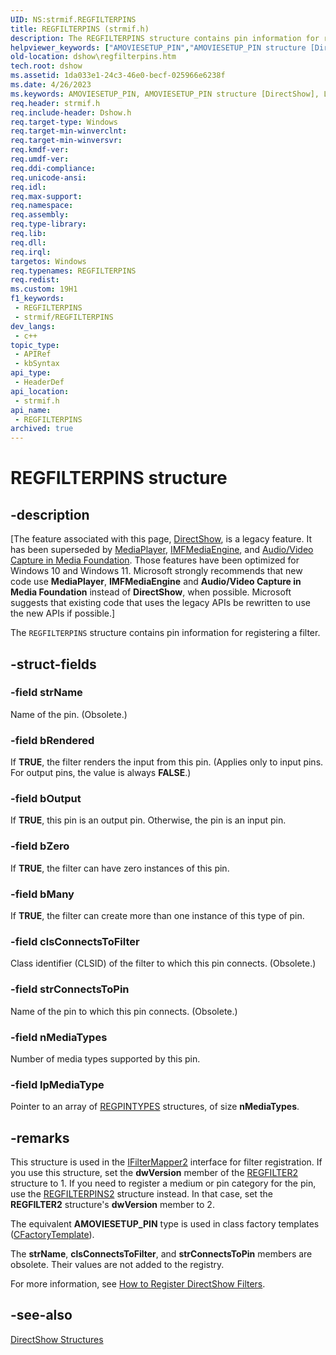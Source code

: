 ```yaml
---
UID: NS:strmif.REGFILTERPINS
title: REGFILTERPINS (strmif.h)
description: The REGFILTERPINS structure contains pin information for registering a filter.
helpviewer_keywords: ["AMOVIESETUP_PIN","AMOVIESETUP_PIN structure [DirectShow]","LPAMOVIESETUP_PIN","LPAMOVIESETUP_PIN structure pointer [DirectShow]","PAMOVIESETUP_PIN","PAMOVIESETUP_PIN structure pointer [DirectShow]","REGFILTERPINS","REGFILTERPINS structure [DirectShow]","REGFILTERPINSStructure","dshow.regfilterpins","strmif/AMOVIESETUP_PIN","strmif/LPAMOVIESETUP_PIN","strmif/PAMOVIESETUP_PIN","strmif/REGFILTERPINS"]
old-location: dshow\regfilterpins.htm
tech.root: dshow
ms.assetid: 1da033e1-24c3-46e0-becf-025966e6238f
ms.date: 4/26/2023
ms.keywords: AMOVIESETUP_PIN, AMOVIESETUP_PIN structure [DirectShow], LPAMOVIESETUP_PIN, LPAMOVIESETUP_PIN structure pointer [DirectShow], PAMOVIESETUP_PIN, PAMOVIESETUP_PIN structure pointer [DirectShow], REGFILTERPINS, REGFILTERPINS structure [DirectShow], REGFILTERPINSStructure, dshow.regfilterpins, strmif/AMOVIESETUP_PIN, strmif/LPAMOVIESETUP_PIN, strmif/PAMOVIESETUP_PIN, strmif/REGFILTERPINS
req.header: strmif.h
req.include-header: Dshow.h
req.target-type: Windows
req.target-min-winverclnt: 
req.target-min-winversvr: 
req.kmdf-ver: 
req.umdf-ver: 
req.ddi-compliance: 
req.unicode-ansi: 
req.idl: 
req.max-support: 
req.namespace: 
req.assembly: 
req.type-library: 
req.lib: 
req.dll: 
req.irql: 
targetos: Windows
req.typenames: REGFILTERPINS
req.redist: 
ms.custom: 19H1
f1_keywords:
 - REGFILTERPINS
 - strmif/REGFILTERPINS
dev_langs:
 - c++
topic_type:
 - APIRef
 - kbSyntax
api_type:
 - HeaderDef
api_location:
 - strmif.h
api_name:
 - REGFILTERPINS
archived: true
---
```


# REGFILTERPINS structure


## -description

\[The feature associated with this page, [DirectShow](/windows/win32/directshow/directshow), is a legacy feature. It has been superseded by [MediaPlayer](/uwp/api/Windows.Media.Playback.MediaPlayer), [IMFMediaEngine](/windows/win32/api/mfmediaengine/nn-mfmediaengine-imfmediaengine), and [Audio/Video Capture in Media Foundation](/windows/win32/medfound/audio-video-capture-in-media-foundation). Those features have been optimized for Windows 10 and Windows 11. Microsoft strongly recommends that new code use **MediaPlayer**, **IMFMediaEngine** and **Audio/Video Capture in Media Foundation** instead of **DirectShow**, when possible. Microsoft suggests that existing code that uses the legacy APIs be rewritten to use the new APIs if possible.\]

The <code>REGFILTERPINS</code> structure contains pin information for registering a filter.

## -struct-fields

### -field strName

Name of the pin. (Obsolete.)

### -field bRendered

If <b>TRUE</b>, the filter renders the input from this pin. (Applies only to input pins. For output pins, the value is always <b>FALSE</b>.)

### -field bOutput

If <b>TRUE</b>, this pin is an output pin. Otherwise, the pin is an input pin.

### -field bZero

If <b>TRUE</b>, the filter can have zero instances of this pin.

### -field bMany

If <b>TRUE</b>, the filter can create more than one instance of this type of pin.

### -field clsConnectsToFilter

Class identifier (CLSID) of the filter to which this pin connects. (Obsolete.)

### -field strConnectsToPin

Name of the pin to which this pin connects. (Obsolete.)

### -field nMediaTypes

Number of media types supported by this pin.

### -field lpMediaType

Pointer to an array of <a href="/windows/desktop/api/strmif/ns-strmif-regpintypes">REGPINTYPES</a> structures, of size <b>nMediaTypes</b>.

## -remarks

This structure is used in the <a href="/windows/desktop/api/strmif/nn-strmif-ifiltermapper2">IFilterMapper2</a> interface for filter registration. If you use this structure, set the <b>dwVersion</b> member of the <a href="/windows/desktop/api/strmif/ns-strmif-regfilter2">REGFILTER2</a> structure to 1. If you need to register a medium or pin category for the pin, use the <a href="/windows/desktop/api/strmif/ns-strmif-regfilterpins2">REGFILTERPINS2</a> structure instead. In that case, set the <b>REGFILTER2</b> structure's <b>dwVersion</b> member to 2.

The equivalent <b>AMOVIESETUP_PIN</b> type is used in class factory templates (<a href="/windows/desktop/DirectShow/cfactorytemplate">CFactoryTemplate</a>).

The <b>strName</b>, <b>clsConnectsToFilter</b>, and <b>strConnectsToPin</b> members are obsolete. Their values are not added to the registry.

For more information, see <a href="/windows/desktop/DirectShow/how-to-register-directshow-filters">How to Register DirectShow Filters</a>.

## -see-also

<a href="/windows/desktop/DirectShow/directshow-structures">DirectShow Structures</a>